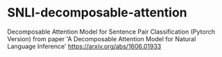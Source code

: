 # SNLI-decomposable-attention
Decomposable Attention Model for Sentence Pair Classification (Pytorch Version) from paper 'A Decomposable Attention Model for Natural Language Inference' https://arxiv.org/abs/1606.01933
